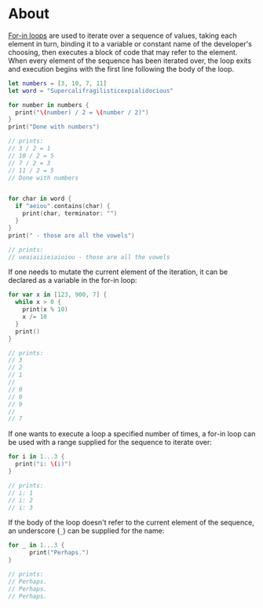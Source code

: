 # About

[For-in loops][for-in-loops] are used to iterate over a sequence of values, taking each element in turn, binding it to a variable or constant name of the developer's choosing, then executes a block of code that may refer to the element. When every element of the sequence has been iterated over, the loop exits and execution begins with the first line following the body of the loop.

```swift
let numbers = [3, 10, 7, 11]
let word = "Supercalifragilisticexpialidocious"

for number in numbers {
  print("\(number) / 2 = \(number / 2)")
}
print("Done with numbers")

// prints:
// 3 / 2 = 1
// 10 / 2 = 5
// 7 / 2 = 3
// 11 / 2 = 5
// Done with numbers


for char in word {
  if "aeiou".contains(char) {
    print(char, terminator: "")
  }
}
print(" - those are all the vowels")

// prints:
// ueaiaiiieiaioiou - those are all the vowels

```

If one needs to mutate the current element of the iteration, it can be declared as a variable in the for-in loop:

```swift
for var x in [123, 900, 7] {
  while x > 0 {
    print(x % 10)
    x /= 10
  }
  print()
}

// prints:
// 3
// 2
// 1
//
// 0
// 0
// 9
//
// 7
```

If one wants to execute a loop a specified number of times, a for-in loop can be used with a range supplied for the sequence to iterate over:

```swift
for i in 1...3 {
  print("i: \(i)")
}

// prints:
// i: 1
// i: 2
// i: 3
```

If the body of the loop doesn't refer to the current element of the sequence, an underscore (`_`) can be supplied for the name:

```swift
for _ in 1...3 {
	  print("Perhaps.")
}

// prints:
// Perhaps.
// Perhaps.
// Perhaps.

```

[for-in-loops]: https://docs.swift.org/swift-book/LanguageGuide/ControlFlow.html#ID121
